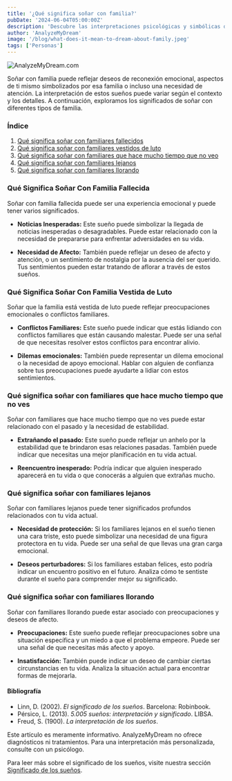```yaml
---
title: '¿Qué significa soñar con familia?'
pubDate: '2024-06-04T05:00:00Z'
description: 'Descubre las interpretaciones psicológicas y simbólicas de los sueños sobre la familia, ya sea que estén muertos, lejos o llorando.'
author: 'AnalyzeMyDream'
image: '/blog/what-does-it-mean-to-dream-about-family.jpeg'
tags: ['Personas']
---
```


![AnalyzeMyDream.com](/blog/what-does-it-mean-to-dream-about-family.jpeg)

Soñar con familia puede reflejar deseos de reconexión emocional, aspectos de ti mismo simbolizados por esa familia o incluso una necesidad de atención. La interpretación de estos sueños puede variar según el contexto y los detalles. A continuación, exploramos los significados de soñar con diferentes tipos de familia.

### Índice

1. [Qué significa soñar con familiares fallecidos](#que-significa-sonar-con-familiares-fallecidos)
2. [Qué significa soñar con familiares vestidos de luto](#que-significa-sonar-con-familiares-vestidos-de-luto)
3. [Qué significa soñar con familiares que hace mucho tiempo que no veo](#que-significa-sonar-con-familiares-que-hace-mucho-tiempo-que-no-veo)
4. [Qué significa soñar con familiares lejanos](#que-significa-sonar-con-familiares-lejanos)
5. [Qué significa soñar con familiares llorando](#que-significa-sonar-con-familiares-llorando)


### Qué Significa Soñar Con Familia Fallecida

Soñar con familia fallecida puede ser una experiencia emocional y puede tener varios significados.

- **Noticias Inesperadas:** Este sueño puede simbolizar la llegada de noticias inesperadas o desagradables. Puede estar relacionado con la necesidad de prepararse para enfrentar adversidades en su vida.

- **Necesidad de Afecto:** También puede reflejar un deseo de afecto y atención, o un sentimiento de nostalgia por la ausencia del ser querido. Tus sentimientos pueden estar tratando de aflorar a través de estos sueños.

### Qué Significa Soñar Con Familia Vestida de Luto

Soñar que la familia está vestida de luto puede reflejar preocupaciones emocionales o conflictos familiares.

- **Conflictos Familiares:** Este sueño puede indicar que estás lidiando con conflictos familiares que están causando malestar. Puede ser una señal de que necesitas resolver estos conflictos para encontrar alivio.

- **Dilemas emocionales:** También puede representar un dilema emocional o la necesidad de apoyo emocional. Hablar con alguien de confianza sobre tus preocupaciones puede ayudarte a lidiar con estos sentimientos.

### Qué significa soñar con familiares que hace mucho tiempo que no ves

Soñar con familiares que hace mucho tiempo que no ves puede estar relacionado con el pasado y la necesidad de estabilidad.

- **Extrañando el pasado:** Este sueño puede reflejar un anhelo por la estabilidad que te brindaron esas relaciones pasadas. También puede indicar que necesitas una mejor planificación en tu vida actual.

- **Reencuentro inesperado:** Podría indicar que alguien inesperado aparecerá en tu vida o que conocerás a alguien que extrañas mucho.

### Qué significa soñar con familiares lejanos

Soñar con familiares lejanos puede tener significados profundos relacionados con tu vida actual.

- **Necesidad de protección:** Si los familiares lejanos en el sueño tienen una cara triste, esto puede simbolizar una necesidad de una figura protectora en tu vida. Puede ser una señal de que llevas una gran carga emocional.

- **Deseos perturbadores:** Si los familiares estaban felices, esto podría indicar un encuentro positivo en el futuro. Analiza cómo te sentiste durante el sueño para comprender mejor su significado.

### Qué significa soñar con familiares llorando

Soñar con familiares llorando puede estar asociado con preocupaciones y deseos de afecto.

- **Preocupaciones:** Este sueño puede reflejar preocupaciones sobre una situación específica y un miedo a que el problema empeore. Puede ser una señal de que necesitas más afecto y apoyo.

- **Insatisfacción:** También puede indicar un deseo de cambiar ciertas circunstancias en tu vida. Analiza la situación actual para encontrar formas de mejorarla.

#### Bibliografía

- Linn, D. (2002). *El significado de los sueños*. Barcelona: Robinbook.
- Pérsico, L. (2013). *5.005 sueños: interpretación y significado*. LIBSA.
- Freud, S. (1900). *La interpretación de los sueños*.

Este artículo es meramente informativo. AnalyzeMyDream no ofrece diagnósticos ni tratamientos. Para una interpretación más personalizada, consulte con un psicólogo.

Para leer más sobre el significado de los sueños, visite nuestra sección [Significado de los sueños](#).